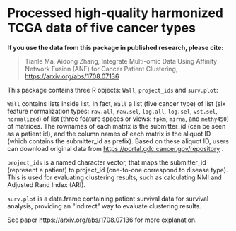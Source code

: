 # Processed high-quality harmonized TCGA data of five cancer types

**If you use the data from this package in published research, please cite:**

> Tianle Ma, Aidong Zhang,
> Integrate Multi-omic Data Using Affinity Network Fusion (ANF) for Cancer Patient Clustering, 
> https://arxiv.org/abs/1708.07136

This package contains three R objects: `Wall`, `project_ids` and `surv.plot`:

`Wall` contains lists inside list. In fact, `Wall` a list (five cancer type) of list (six feature normalization types: `raw.all`, `raw.sel`, `log.all`, `log.sel`,  `vst.sel`, `normalized`) of list (three feature spaces or views: `fpkm`, `mirna`, and `methy450`) of matrices. The rownames of each matrix is the submitter_id (can be seen as a patient id), and the column names of each matrix is the aliquot ID (which contains the submitter_id as prefix). Based on these aliquot ID, users can download original data from https://portal.gdc.cancer.gov/repository .

`project_ids` is a named character vector, that maps the submitter_id (represent a patient) to project_id (one-to-one correspond to disease type). This is used for evaluating clustering results, such as calculating NMI and Adjusted Rand Index (ARI).

`surv.plot` is a data.frame containing patient survival data for survival analysis, providing an "indirect" way to evaluate clustering results.

See paper https://arxiv.org/abs/1708.07136 for more explanation.
